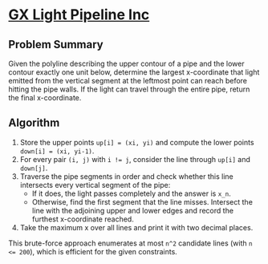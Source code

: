 # [GX Light Pipeline Inc](https://www.spoj.com/problems/LITEPIPE)

## Problem Summary
Given the polyline describing the upper contour of a pipe and the lower contour exactly one unit below, determine the largest
x-coordinate that light emitted from the vertical segment at the leftmost point can reach before hitting the pipe walls.
If the light can travel through the entire pipe, return the final x-coordinate.

## Algorithm
1. Store the upper points `up[i] = (xi, yi)` and compute the lower points `down[i] = (xi, yi-1)`.
2. For every pair `(i, j)` with `i != j`, consider the line through `up[i]` and `down[j]`.
3. Traverse the pipe segments in order and check whether this line intersects every vertical segment of the pipe:
   - If it does, the light passes completely and the answer is `x_n`.
   - Otherwise, find the first segment that the line misses. Intersect the line with the adjoining upper and lower edges and
     record the furthest x-coordinate reached.
4. Take the maximum x over all lines and print it with two decimal places.

This brute-force approach enumerates at most `n^2` candidate lines (with `n <= 200`), which is efficient for the given constraints.
